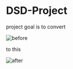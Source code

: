 # DSD-Project

project goal is to convert 

![before](https://user-images.githubusercontent.com/6152197/122866947-0af20b80-d33e-11eb-809b-7f8091b55bbd.png)

to this

![after](https://user-images.githubusercontent.com/6152197/122867004-1fce9f00-d33e-11eb-823c-3e1caa87ac93.png)
